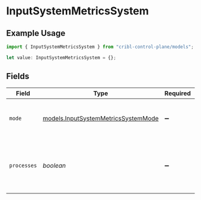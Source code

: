 # InputSystemMetricsSystem

## Example Usage

```typescript
import { InputSystemMetricsSystem } from "cribl-control-plane/models";

let value: InputSystemMetricsSystem = {};
```

## Fields

| Field                                                                            | Type                                                                             | Required                                                                         | Description                                                                      |
| -------------------------------------------------------------------------------- | -------------------------------------------------------------------------------- | -------------------------------------------------------------------------------- | -------------------------------------------------------------------------------- |
| `mode`                                                                           | [models.InputSystemMetricsSystemMode](../models/inputsystemmetricssystemmode.md) | :heavy_minus_sign:                                                               | Select the level of detail for system metrics                                    |
| `processes`                                                                      | *boolean*                                                                        | :heavy_minus_sign:                                                               | Generate metrics for the numbers of processes in various states                  |